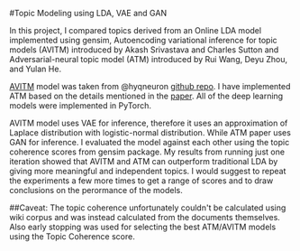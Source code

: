 #Topic Modeling using LDA, VAE and GAN

In this project, I compared topics derived from an Online LDA model implemented using gensim, Autoencoding variational inference for topic models (AVITM) introduced by Akash Srivastava and Charles Sutton and Adversarial-neural topic model (ATM) introduced by Rui Wang, Deyu Zhou, and Yulan He.

[AVITM](https://arxiv.org/abs/1703.01488) model was taken from @hyqneuron [github repo](https://github.com/hyqneuron/pytorch-avitm). I have implemented ATM based on the details mentioned in the [paper](https://arxiv.org/abs/1811.00265). All of the deep learning models were implemented in PyTorch.

AVITM model uses VAE for inference, therefore it uses an approximation of Laplace distribution with logistic-normal distribution. While ATM paper uses GAN for inference. I evaluated the model against each other using the topic coherence scores from gensim package. My results from running just one iteration showed that AVITM and ATM can outperform traditional LDA by giving more meaningful and independent topics. I would suggest to repeat the experiments a few more times to get a range of scores and to draw conclusions on the perormance of the models.

##Caveat:
The topic coherence unfortunately couldn't be calculated using wiki corpus and was instead calculated from the documents themselves. Also early stopping was used for selecting the best ATM/AVITM models using the Topic Coherence score.  
